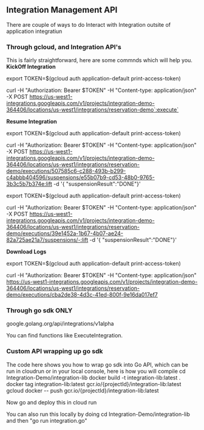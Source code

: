 <!-- Output copied to clipboard! -->

<!-- Yay, no errors, warnings, or alerts! -->

<h2>Integration Management API</h2>

There are couple of ways to do Interact with Integration outsite of application integratiun

<h3> Through gcloud, and Integration API's </h3>

This is fairly straightforward, here are some commnds which will help you.
**KickOff Integration**

export TOKEN=$(gcloud auth application-default print-access-token)

curl -H "Authorization: Bearer $TOKEN" -H "Content-type: application/json" -X POST  https://us-west1-integrations.googleapis.com/v1/projects/integration-demo-364406/locations/us-west1/integrations/reservation-demo`:execute`

**Resume Integration**

export TOKEN=$(gcloud auth application-default print-access-token)

curl -H "Authorization: Bearer $TOKEN" -H "Content-type: application/json" -X POST  https://us-west1-integrations.googleapis.com/v1/projects/integration-demo-364406/locations/us-west1/integrations/reservation-demo/executions/507585c6-c288-493b-b299-c4abbb404596/suspensions/e55b07b9-cd53-48b0-9765-3b3c5b7b374e:lift -d '{ "suspensionResult":"DONE"}'

export TOKEN=$(gcloud auth application-default print-access-token)

curl -H "Authorization: Bearer $TOKEN" -H "Content-type: application/json" -X POST  https://us-west1-integrations.googleapis.com/v1/projects/integration-demo-364406/locations/us-west1/integrations/reservation-demo/executions/39e1452a-1b67-4b07-ae24-82a725ae21a7/suspensions/-:lift -d '{ "suspensionResult":"DONE"}'

**Download Logs**

export TOKEN=$(gcloud auth application-default print-access-token)

curl -H "Authorization: Bearer $TOKEN" -H "Content-type: application/json"  https://us-west1-integrations.googleapis.com/v1/projects/integration-demo-364406/locations/us-west1/integrations/reservation-demo/executions/cba2de38-4d3c-41ed-800f-9e16da017ef7

<h3> Through go sdk ONLY</h3>

google.golang.org/api/integrations/v1alpha

You can find functions like ExecuteIntegration.

<h3> Custom API wrapping up go sdk </h3>
The code here shows you how to wrap go sdk into Go API, which can be run in cloudrun or in your local console, here is how you will compile
cd Integration-Demo/integration-lib
docker build -t integration-lib:latest .
docker tag integration-lib:latest gcr.io/{projectId}/integration-lib:latest
gcloud docker -- push gcr.io/{projectId}/integration-lib:latest

Now go and deploy this in cloud run

You can also run this locally by doing cd Integration-Demo/integration-lib 
and then "go run integration.go"

